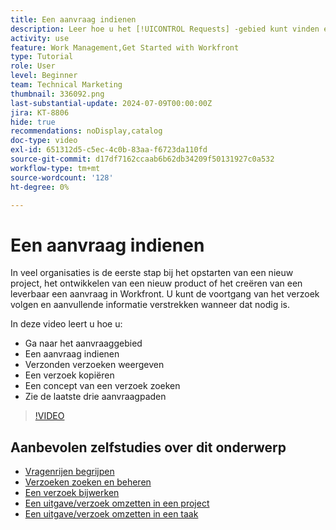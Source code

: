 ```yaml
---
title: Een aanvraag indienen
description: Leer hoe u het [!UICONTROL Requests] -gebied kunt vinden en een aanvraag kunt indienen. Leer vervolgens hoe u verzonden verzoeken en ontwerpverzoeken kunt bekijken.
activity: use
feature: Work Management,Get Started with Workfront
type: Tutorial
role: User
level: Beginner
team: Technical Marketing
thumbnail: 336092.png
last-substantial-update: 2024-07-09T00:00:00Z
jira: KT-8806
hide: true
recommendations: noDisplay,catalog
doc-type: video
exl-id: 651312d5-c5ec-4c0b-83aa-f6723da110fd
source-git-commit: d17df7162ccaab6b62db34209f50131927c0a532
workflow-type: tm+mt
source-wordcount: '128'
ht-degree: 0%

---
```


# Een aanvraag indienen

In veel organisaties is de eerste stap bij het opstarten van een nieuw project, het ontwikkelen van een nieuw product of het creëren van een leverbaar een aanvraag in Workfront. U kunt de voortgang van het verzoek volgen en aanvullende informatie verstrekken wanneer dat nodig is.

In deze video leert u hoe u:

* Ga naar het aanvraaggebied
* Een aanvraag indienen
* Verzonden verzoeken weergeven
* Een verzoek kopiëren
* Een concept van een verzoek zoeken
* Zie de laatste drie aanvraagpaden

>[!VIDEO](https://video.tv.adobe.com/v/336092/?quality=12&learn=on&enablevpops)

## Aanbevolen zelfstudies over dit onderwerp

* [Vragenrijen begrijpen](/help/manage-work/request-queues/understand-request-queues.md)
* [Verzoeken zoeken en beheren](/help/manage-work/issues-requests/find-requests.md)
* [Een verzoek bijwerken](/help/manage-work/issues-requests/update-a-request.md)
* [Een uitgave/verzoek omzetten in een project](/help/manage-work/issues-requests/create-a-project-from-a-request.md)
* [Een uitgave/verzoek omzetten in een taak](/help/manage-work/issues-requests/convert-issues-to-other-work-items.md)
